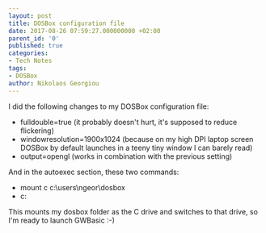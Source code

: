 ```yaml
---
layout: post
title: DOSBox configuration file
date: 2017-08-26 07:59:27.000000000 +02:00
parent_id: '0'
published: true
categories:
- Tech Notes
tags:
- DOSBox
author: Nikolaos Georgiou
---
```


I did the following changes to my DOSBox configuration file:
<ul>
<li>fulldouble=true (it probably doesn't hurt, it's supposed to reduce flickering)</li>
<li>windowresolution=1900x1024 (because on my high DPI laptop screen DOSBox by default launches in a teeny tiny window I can barely read)</li>
<li>output=opengl (works in combination with the previous setting)</li>
</ul>

And in the autoexec section, these two commands:
<ul>
<li>mount c c:\users\ngeor\dosbox</li>
<li>c:</li>
</ul>

This mounts my dosbox folder as the C drive and switches to that drive, so I'm ready to launch GWBasic :-)

